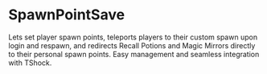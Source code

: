 # SpawnPointSave
Lets set player spawn points, teleports players to their custom spawn upon login and respawn, and redirects Recall Potions and Magic Mirrors directly to their personal spawn points. Easy management and seamless integration with TShock.
